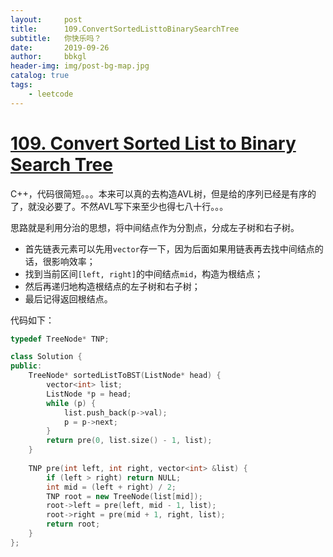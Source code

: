 ```yaml
---
layout:     post
title:      109.ConvertSortedListtoBinarySearchTree
subtitle:   你快乐吗？
date:       2019-09-26
author:     bbkgl
header-img: img/post-bg-map.jpg
catalog: true
tags:
    - leetcode
---
```


# [109. Convert Sorted List to Binary Search Tree](https://leetcode-cn.com/problems/convert-sorted-list-to-binary-search-tree/)

C++，代码很简短。。。本来可以真的去构造AVL树，但是给的序列已经是有序的了，就没必要了。不然AVL写下来至少也得七八十行。。。

思路就是利用分治的思想，将中间结点作为分割点，分成左子树和右子树。

- 首先链表元素可以先用`vector`存一下，因为后面如果用链表再去找中间结点的话，很影响效率；
- 找到当前区间`[left, right]`的中间结点`mid`，构造为根结点；
- 然后再递归地构造根结点的左子树和右子树；
- 最后记得返回根结点。

代码如下：

```cpp
typedef TreeNode* TNP;

class Solution {
public:
    TreeNode* sortedListToBST(ListNode* head) {
        vector<int> list;
        ListNode *p = head;
        while (p) {
            list.push_back(p->val);
            p = p->next;
        }
        return pre(0, list.size() - 1, list);
    }
    
    TNP pre(int left, int right, vector<int> &list) {
        if (left > right) return NULL;
        int mid = (left + right) / 2;
        TNP root = new TreeNode(list[mid]);
        root->left = pre(left, mid - 1, list);
        root->right = pre(mid + 1, right, list);
        return root;
    }
};
```






